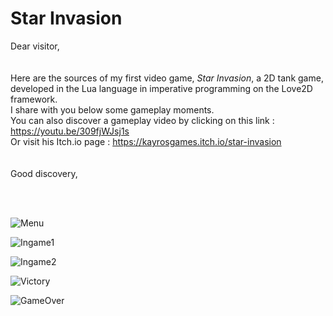 # Star Invasion

Dear visitor,  
<br/>  
Here are the sources of my first video game, *Star Invasion*, a 2D tank game, developed in the Lua language in imperative programming on the Love2D framework.  
I share with you below some gameplay moments.  
You can also discover a gameplay video by clicking on this link : https://youtu.be/309fjWJsj1s  
Or visit his Itch.io page : https://kayrosgames.itch.io/star-invasion  
<br/>  
Good discovery,  

<br/>

<br/>

![Menu](https://img.itch.zone/aW1hZ2UvMTQxODY3MS84MjkwOTc5LnBuZw==/original/1ydoCz.png)

![Ingame1](https://img.itch.zone/aW1hZ2UvMTQxODY3MS84MjkyMjA4LmdpZg==/original/gTFPzG.gif)

![Ingame2](https://img.itch.zone/aW1hZ2UvMTQxODY3MS84MjkyMjE2LmdpZg==/original/KtBh%2FX.gif)

![Victory](https://img.itch.zone/aW1hZ2UvMTQxODY3MS84MjkyMjI1LnBuZw==/original/dLwVM1.png)

![GameOver](https://img.itch.zone/aW1hZ2UvMTQxODY3MS84MjkyMjI3LnBuZw==/original/QD12h2.png)
